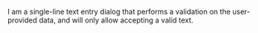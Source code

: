 I am a single-line text entry dialog that performs a validation on the user-provided data, and will only allow accepting a valid text.